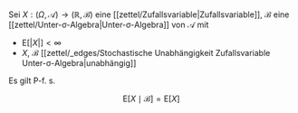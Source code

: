 Sei $X : (\Omega, \mathcal{A}) \to (\mathbb{R}, \mathscr{B})$ eine [[zettel/Zufallsvariable|Zufallsvariable]], $\mathcal{B}$ eine [[zettel/Unter-σ-Algebra|Unter-σ-Algebra]] von $\mathcal{A}$ mit
- $\text{E}[|X|] \lt \infty$
- $X$, $\mathcal{B}$ [[zettel/_edges/Stochastische Unabhängigkeit Zufallsvariable Unter-σ-Algebra|unabhängig]]

Es gilt P-f. s.

$$
	\text{E}[X \mid \mathcal{B}] = \text{E}[X]
$$
